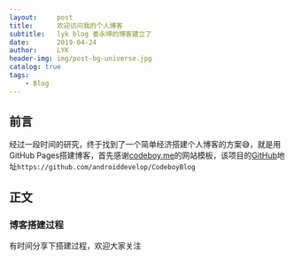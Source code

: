 ```yaml
---
layout:     post
title:      欢迎访问我的个人博客
subtitle:   lyk blog 娄永坤的博客建立了
date:       2019-04-24
author:     LYK
header-img: img/post-bg-universe.jpg
catalog: true
tags:
    - Blog
---
```



## 前言

经过一段时间的研究，终于找到了一个简单经济搭建个人博客的方案😅，就是用GitHub Pages搭建博客，首先感谢[codeboy.me](https://www.codeboy.me)的网站模板，该项目的[GitHub](https://github.com/androiddevelop/CodeboyBlog)地址`https://github.com/androiddevelop/CodeboyBlog`

## 正文

### 博客搭建过程

有时间分享下搭建过程，欢迎大家关注
